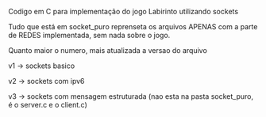 Codigo em C para implementação do jogo Labirinto utilizando sockets


Tudo que está em socket_puro reprenseta os arquivos APENAS com a parte de REDES implementada, sem nada sobre o jogo.

Quanto maior o numero, mais atualizada a versao do arquivo


v1 -> sockets basico

v2 -> sockets com ipv6

v3 -> sockets com mensagem estruturada (nao esta na pasta socket_puro, é o server.c e o client.c)
